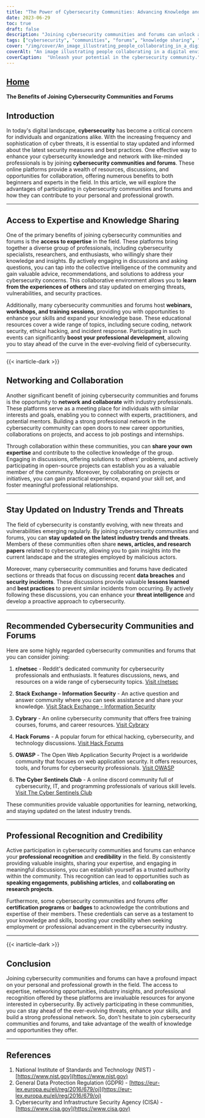```yaml
---
title: "The Power of Cybersecurity Communities: Advancing Knowledge and Connections"
date: 2023-06-29
toc: true
draft: false
description: "Joining cybersecurity communities and forums can unlock a world of expertise, networking, and professional growth."
tags: ["cybersecurity", "communities", "forums", "knowledge sharing", "networking", "professional growth", "expertise", "collaboration", "industry trends", "threat intelligence", "certification programs", "badges", "professional recognition", "credibility", "NIST", "GDPR", "CISA", "r/netsec", "Stack Exchange - Information Security", "Cybrary", "Hack Forums", "OWASP", "cyber threats", "webinars", "training sessions", "data breaches", "security incidents", "best practices", "career opportunities", "personal development"]
cover: "/img/cover/An_image_illustrating_people_collaborating_in_a_digital_env.png"
coverAlt: "An image illustrating people collaborating in a digital environment, sharing cybersecurity knowledge and connecting with each other."
coverCaption:  "Unleash your potential in the cybersecurity community."
---
```


## [Home](/cyber-security-career-playbook-start/)

**The Benefits of Joining Cybersecurity Communities and Forums**

## Introduction
In today's digital landscape, **cybersecurity** has become a critical concern for individuals and organizations alike. With the increasing frequency and sophistication of cyber threats, it is essential to stay updated and informed about the latest security measures and best practices. One effective way to enhance your cybersecurity knowledge and network with like-minded professionals is by joining **cybersecurity communities and forums**. These online platforms provide a wealth of resources, discussions, and opportunities for collaboration, offering numerous benefits to both beginners and experts in the field. In this article, we will explore the advantages of participating in cybersecurity communities and forums and how they can contribute to your personal and professional growth.

______

## Access to Expertise and Knowledge Sharing
One of the primary benefits of joining cybersecurity communities and forums is the **access to expertise** in the field. These platforms bring together a diverse group of professionals, including cybersecurity specialists, researchers, and enthusiasts, who willingly share their knowledge and insights. By actively engaging in discussions and asking questions, you can tap into the collective intelligence of the community and gain valuable advice, recommendations, and solutions to address your cybersecurity concerns. This collaborative environment allows you to **learn from the experiences of others** and stay updated on emerging threats, vulnerabilities, and security practices.

Additionally, many cybersecurity communities and forums host **webinars, workshops, and training sessions**, providing you with opportunities to enhance your skills and expand your knowledge base. These educational resources cover a wide range of topics, including secure coding, network security, ethical hacking, and incident response. Participating in such events can significantly **boost your professional development**, allowing you to stay ahead of the curve in the ever-evolving field of cybersecurity.

______
{{< inarticle-dark >}}
## Networking and Collaboration
Another significant benefit of joining cybersecurity communities and forums is the opportunity to **network and collaborate** with industry professionals. These platforms serve as a meeting place for individuals with similar interests and goals, enabling you to connect with experts, practitioners, and potential mentors. Building a strong professional network in the cybersecurity community can open doors to new career opportunities, collaborations on projects, and access to job postings and internships.

Through collaboration within these communities, you can **share your own expertise** and contribute to the collective knowledge of the group. Engaging in discussions, offering solutions to others' problems, and actively participating in open-source projects can establish you as a valuable member of the community. Moreover, by collaborating on projects or initiatives, you can gain practical experience, expand your skill set, and foster meaningful professional relationships.

______

## Stay Updated on Industry Trends and Threats
The field of cybersecurity is constantly evolving, with new threats and vulnerabilities emerging regularly. By joining cybersecurity communities and forums, you can **stay updated on the latest industry trends and threats**. Members of these communities often share **news, articles, and research papers** related to cybersecurity, allowing you to gain insights into the current landscape and the strategies employed by malicious actors.

Moreover, many cybersecurity communities and forums have dedicated sections or threads that focus on discussing recent **data breaches** and **security incidents**. These discussions provide valuable **lessons learned** and **best practices** to prevent similar incidents from occurring. By actively following these discussions, you can enhance your **threat intelligence** and develop a proactive approach to cybersecurity.

______

## Recommended Cybersecurity Communities and Forums
Here are some highly regarded cybersecurity communities and forums that you can consider joining:

1. **r/netsec** - Reddit's dedicated community for cybersecurity professionals and enthusiasts. It features discussions, news, and resources on a wide range of cybersecurity topics. [Visit r/netsec](https://www.reddit.com/r/netsec)

2. **Stack Exchange - Information Security** - An active question and answer community where you can seek assistance and share your knowledge. [Visit Stack Exchange - Information Security](https://security.stackexchange.com)

3. **Cybrary** - An online cybersecurity community that offers free training courses, forums, and career resources. [Visit Cybrary](https://www.cybrary.it)

4. **Hack Forums** - A popular forum for ethical hacking, cybersecurity, and technology discussions. [Visit Hack Forums](https://hackforums.net)

5. **OWASP** - The Open Web Application Security Project is a worldwide community that focuses on web application security. It offers resources, tools, and forums for cybersecurity professionals. [Visit OWASP](https://owasp.org)

6. **The Cyber Sentinels Club** - A online discord community full of cybersecurity, IT, and programming professionals of various skill levels. [Visit The Cyber Sentinels Club](https://cybersentinels.org/)

These communities provide valuable opportunities for learning, networking, and staying updated on the latest industry trends.

______

## Professional Recognition and Credibility
Active participation in cybersecurity communities and forums can enhance your **professional recognition** and **credibility** in the field. By consistently providing valuable insights, sharing your expertise, and engaging in meaningful discussions, you can establish yourself as a trusted authority within the community. This recognition can lead to opportunities such as **speaking engagements**, **publishing articles**, and **collaborating on research projects**.

Furthermore, some cybersecurity communities and forums offer **certification programs** or **badges** to acknowledge the contributions and expertise of their members. These credentials can serve as a testament to your knowledge and skills, boosting your credibility when seeking employment or professional advancement in the cybersecurity industry.

______
{{< inarticle-dark >}}
## Conclusion
Joining cybersecurity communities and forums can have a profound impact on your personal and professional growth in the field. The access to expertise, networking opportunities, industry insights, and professional recognition offered by these platforms are invaluable resources for anyone interested in cybersecurity. By actively participating in these communities, you can stay ahead of the ever-evolving threats, enhance your skills, and build a strong professional network. So, don't hesitate to join cybersecurity communities and forums, and take advantage of the wealth of knowledge and opportunities they offer.

______

## References
1. National Institute of Standards and Technology (NIST) - [https://www.nist.gov](https://www.nist.gov)
2. General Data Protection Regulation (GDPR) - [https://eur-lex.europa.eu/eli/reg/2016/679/oj](https://eur-lex.europa.eu/eli/reg/2016/679/oj)
3. Cybersecurity and Infrastructure Security Agency (CISA) - [https://www.cisa.gov](https://www.cisa.gov)
